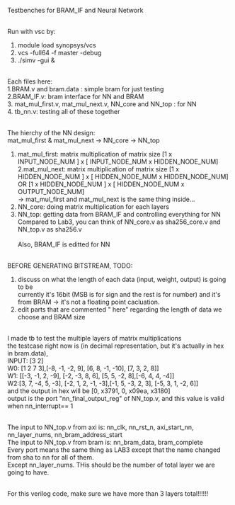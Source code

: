 Testbenches for BRAM_IF and Neural Network  <br/><br/>

Run with vsc by:<br/>
1. module load synopsys/vcs<br/>
2. vcs -full64 -f master -debug<br/>
3. ./simv -gui & <br/><br/>

Each files here:<br/>
1.BRAM.v and bram.data : simple bram for just testing <br/>
2.BRAM_IF.v: bram interface for NN and BRAM<br/>
3. mat_mul_first.v,  mat_mul_next.v, NN_core and NN_top : for NN<br/>
4. tb_nn.v: testing all of these together<br/><br/>

The hierchy of the NN design:<br/>
mat_mul_first & mat_mul_next -> NN_core -> NN_top <br/>
1. mat_mul_first: matrix multiplication of matrix size [1 x INPUT_NODE_NUM ] x [ INPUT_NODE_NUM x HIDDEN_NODE_NUM]<br/>
2.mat_mul_next: matrix multiplication of matrix size [1 x HIDDEN_NODE_NUM ] x [ HIDDEN_NODE_NUM x HIDDEN_NODE_NUM] OR  [1 x HIDDEN_NODE_NUM ] x [ HIDDEN_NODE_NUM x OUTPUT_NODE_NUM] <br/>
-> mat_mul_first and mat_mul_next is the same thing inside...<br/>
3. NN_core: doing matrix multiplication for each layers<br/>
4. NN_top: getting data from BRAM_IF and controlling everything for NN<br/>
Compared to Lab3, you can think of NN_core.v as sha256_core.v and NN_top.v as sha256.v <br/><br/>
Also, BRAM_IF is editted for NN<br/><br/>

BEFORE GENERATING BITSTREAM, TODO: <br/>
1. discuss on what the length of each data (input, weight, output) is going to be <br/>
currently it's 16bit (MSB is for sign and the rest is for number) and it's from BRAM -> it's not a floating point cacluation.   <br/>
2. edit parts that are commented  " here" regarding the length of data we choose and BRAM size<br/><br/>

I made tb to test the multiple layers of matrix multiplications<br/>
the testcase right now is (in decimal representation, but it's actually in hex in bram.data), <br/>
INPUT: [3 2]<br/>
W0: [1 2 7 3],[-8, -1, -2, 9], [6, 8, -1, -10], [7, 3, 2, 8]]<br/>
W1: [[-3, -1, 2, -9], [-2, -3, 8, 6], [5, 5, -2, 8],[-6, 4, 4, -4]]<br/>
W2:[3, 7, -4, 5, -3], [-2, 1, 2, -1, -3],[-1, 5, -3, 2, 3], [-5, 3, 1, -2, 6]]<br/>
and the output in hex will be [0, x3791, 0, x09ea, x3180]<br/>
output is the port "nn_final_output_reg" of NN_top.v, and this value is  valid when nn_interrupt== 1<br/><br/>

The input to NN_top.v from axi is: nn_clk, nn_rst_n, axi_start_nn, nn_layer_nums, nn_bram_address_start<br/>
The input to NN_top.v from bram is: nn_bram_data, bram_complete<br/>
Every port means the same thing as LAB3 except that the name changed from sha to nn for all of them.<br/>
Except nn_layer_nums. THis should be the number of total layer we are going to have.<br/><br/>

For this verilog code, make sure we have more than 3 layers total!!!!!!<br/>

